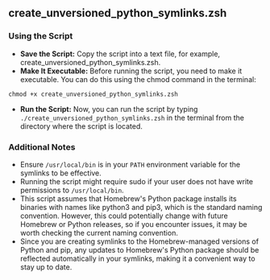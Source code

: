## create_unversioned_python_symlinks.zsh ##

### Using the Script ###
* **Save the Script:** Copy the script into a text file, for example, create_unversioned_python_symlinks.zsh.
* **Make It Executable:** Before running the script, you need to make it executable. You can do this using the chmod command in the terminal:
```
chmod +x create_unversioned_python_symlinks.zsh
```
* **Run the Script:** Now, you can run the script by typing `./create_unversioned_python_symlinks.zsh` in the terminal from the directory where the script is located.
### Additional Notes ##
* Ensure `/usr/local/bin` is in your `PATH` environment variable for the symlinks to be effective.
* Running the script might require sudo if your user does not have write permissions to `/usr/local/bin`.
* This script assumes that Homebrew's Python package installs its binaries with names like python3 and pip3, which is the standard naming convention. However, this could potentially change with future Homebrew or Python releases, so if you encounter issues, it may be worth checking the current naming convention.
* Since you are creating symlinks to the Homebrew-managed versions of Python and pip, any updates to Homebrew's Python package should be reflected automatically in your symlinks, making it a convenient way to stay up to date.
